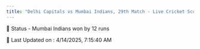 ```yaml
---
title: "Delhi Capitals vs Mumbai Indians, 29th Match - Live Cricket Score"
--- 
```


📑 Status - Mumbai Indians won by 12 runs

📝 Last Updated on : 4/14/2025, 7:15:40 AM  

